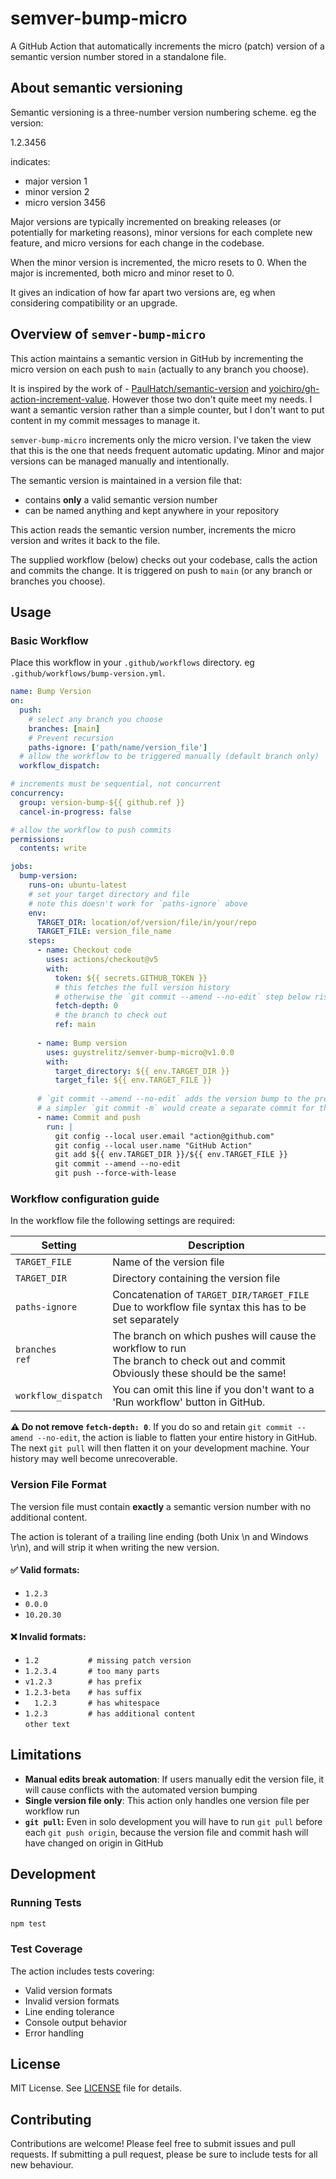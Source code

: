 # semver-bump-micro
A GitHub Action that automatically increments the micro (patch) version of a semantic version number stored in a standalone file.

## About semantic versioning
Semantic versioning is a three-number version numbering scheme. eg the version:

  1.2.3456

indicates:
- major version 1
- minor version 2
- micro version 3456

Major versions are typically incremented on breaking releases (or potentially for marketing reasons), minor versions for each complete new feature, and micro versions for each change in the codebase.

When the minor version is incremented, the micro resets to 0. When the major is incremented, both micro and minor reset to 0.

It gives an indication of how far apart two versions are, eg when considering compatibility or an upgrade.

## Overview of `semver-bump-micro`
This action maintains a semantic version in GitHub by incrementing the micro version on each push to `main` (actually to any branch you choose).

It is inspired by the work of - [PaulHatch/semantic-version](https://github.com/PaulHatch/semantic-version) and [yoichiro/gh-action-increment-value](https://github.com/yoichiro/gh-action-increment-value). However those two don't quite meet my needs. I want a semantic version rather than a simple counter, but I don't want to put content in my commit messages to manage it.

`semver-bump-micro` increments only the micro version. I've taken the view that this is the one that needs frequent automatic updating. Minor and major versions can be managed manually and intentionally.

The semantic version is maintained in a version file that:
- contains **only** a valid semantic version number
- can be named anything and kept anywhere in your repository

This action reads the semantic version number, increments the micro version and writes it back to the file.

The supplied workflow (below) checks out your codebase, calls the action and commits the change. It is triggered on push to `main` (or any branch or branches you choose).

## Usage

### Basic Workflow
Place this workflow in your `.github/workflows` directory.
eg `.github/workflows/bump-version.yml`.

```yaml
name: Bump Version
on:
  push:
    # select any branch you choose
    branches: [main]
    # Prevent recursion
    paths-ignore: ['path/name/version_file']
  # allow the workflow to be triggered manually (default branch only)
  workflow_dispatch:

# increments must be sequential, not concurrent
concurrency:
  group: version-bump-${{ github.ref }}
  cancel-in-progress: false

# allow the workflow to push commits
permissions:
  contents: write

jobs:
  bump-version:
    runs-on: ubuntu-latest
    # set your target directory and file
    # note this doesn't work for `paths-ignore` above
    env:
      TARGET_DIR: location/of/version/file/in/your/repo
      TARGET_FILE: version_file_name
    steps:
      - name: Checkout code
        uses: actions/checkout@v5
        with:
          token: ${{ secrets.GITHUB_TOKEN }}
          # this fetches the full version history
          # otherwise the `git commit --amend --no-edit` step below risks flattening your repository history
          fetch-depth: 0
          # the branch to check out
          ref: main
      
      - name: Bump version
        uses: guystrelitz/semver-bump-micro@v1.0.0
        with:
          target_directory: ${{ env.TARGET_DIR }}
          target_file: ${{ env.TARGET_FILE }}
      
      # `git commit --amend --no-edit` adds the version bump to the previous commit, ie keeps the version change with the code that it relates to
      # a simpler `git commit -m` would create a separate commit for the version bump
      - name: Commit and push
        run: |
          git config --local user.email "action@github.com"
          git config --local user.name "GitHub Action"
          git add ${{ env.TARGET_DIR }}/${{ env.TARGET_FILE }}
          git commit --amend --no-edit
          git push --force-with-lease
```

### Workflow configuration guide
In the workflow file the following settings are required:

| Setting             | Description                           |
|---------------------|---------------------------------------|
| `TARGET_FILE`       | Name of the version file              |
| `TARGET_DIR`        | Directory containing the version file |
| `paths-ignore`      | Concatenation of `TARGET_DIR/TARGET_FILE`<br>Due to workflow file syntax this has to be set separately|
| `branches`<br>`ref` | The branch on which pushes will cause the workflow to run<br>The branch to check out and commit<br>Obviously these should be the same! |
| `workflow_dispatch` | You can omit this line if you don't want to a 'Run workflow' button in GitHub. |

**⚠️ Do not remove `fetch-depth: 0`**. If you do so and retain `git commit --amend --no-edit`, the action is liable to flatten your entire history in GitHub. The next `git pull` will then flatten it on your development machine. Your history may well become unrecoverable.

### Version File Format
The version file must contain **exactly** a semantic version number with no additional content.

The action is tolerant of a trailing line ending (both Unix \n and Windows \r\n), and will strip it when writing the new version.

#### ✅ Valid formats:
- `1.2.3`
- `0.0.0`
- `10.20.30`

#### ❌ Invalid formats:
- `1.2           # missing patch version`
- `1.2.3.4       # too many parts`
- `v1.2.3        # has prefix`
- `1.2.3-beta    # has suffix`
- `  1.2.3       # has whitespace`
- `1.2.3         # has additional content`<br>`other text`

## Limitations
- **Manual edits break automation**: If users manually edit the version file, it will cause conflicts with the automated version bumping
- **Single version file only**: This action only handles one version file per workflow run
- **`git pull`:** Even in solo development you will have to run `git pull` before each `git push origin`, because the version file and commit hash will have changed on origin in GitHub

## Development
### Running Tests
```bash
npm test
```

### Test Coverage
The action includes tests covering:
- Valid version formats
- Invalid version formats  
- Line ending tolerance
- Console output behavior
- Error handling

## License
MIT License. See [LICENSE](LICENSE) file for details.

## Contributing
Contributions are welcome! Please feel free to submit issues and pull requests. If submitting a pull request, please be sure to include tests for all new behaviour.
